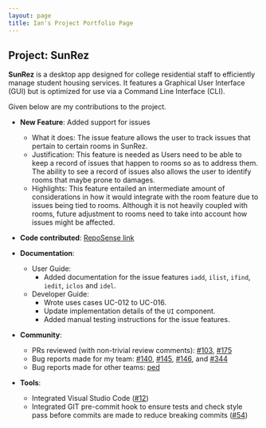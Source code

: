 ```yaml
---
layout: page
title: Ian's Project Portfolio Page
---
```


## Project: SunRez

**SunRez** is a desktop app designed for college residential staff to efficiently manage student housing services. It features a Graphical User Interface (GUI) but is optimized for use via a Command Line Interface (CLI).

Given below are my contributions to the project.

* **New Feature**: Added support for issues
  * What it does: The issue feature allows the user to track issues that pertain to certain rooms in SunRez.
  * Justification: This feature is needed as Users need to be able to keep a record of issues that happen to rooms so as to address them. The ability to see a record of issues also allows the user to identify rooms that maybe prone to damages.
  * Highlights: This feature entailed an intermediate amount of considerations in how it would integrate with the room feature due to issues being tied to rooms. Although it is not heavily coupled with rooms, future adjustment to rooms need to take into account how issues might be affected.

* **Code contributed**: [RepoSense link](https://nus-cs2103-ay2021s2.github.io/tp-dashboard/?search=&sort=groupTitle&sortWithin=title&timeframe=commit&mergegroup=&groupSelect=groupByRepos&breakdown=true&checkedFileTypes=docs~functional-code~test-code~other&since=&tabOpen=true&tabType=authorship&tabAuthor=stein414&tabRepo=AY2021S2-CS2103-T14-1%2Ftp%5Bmaster%5D&authorshipIsMergeGroup=false&authorshipFileTypes=docs~functional-code~test-code~other&authorshipIsBinaryFileTypeChecked=false)

* **Documentation**:
  * User Guide:
    * Added documentation for the issue features `iadd`, `ilist`, `ifind`, `iedit`, `iclos` and `idel`.
  * Developer Guide:
    * Wrote uses cases UC-012 to UC-016.
    * Update implementation details of the `UI` component.
    * Added manual testing instructions for the issue features.

* **Community**:
  * PRs reviewed (with non-trivial review comments): [\#103](https://github.com/AY2021S2-CS2103-T14-1/tp/pull/103), [\#175](https://github.com/AY2021S2-CS2103-T14-1/tp/pull/175)
  * Bug reports made for my team: [#140](https://github.com/AY2021S2-CS2103-T14-1/tp/issues/140), [#145](https://github.com/AY2021S2-CS2103-T14-1/tp/issues/145), [#146](https://github.com/AY2021S2-CS2103-T14-1/tp/issues/146), and [#344](https://github.com/AY2021S2-CS2103-T14-1/tp/issues/344)
  * Bug reports made for other teams: [ped](https://github.com/stein414/ped/issues)

* **Tools**:
  * Integrated Visual Studio Code ([\#12](https://github.com/AY2021S2-CS2103-T14-1/tp/pull/12))
  * Integrated GIT pre-commit hook to ensure tests and check style pass before commits are made to reduce breaking commits ([\#54](https://github.com/AY2021S2-CS2103-T14-1/tp/pull/54))
